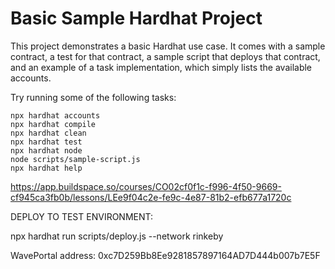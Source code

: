 # Basic Sample Hardhat Project

This project demonstrates a basic Hardhat use case. It comes with a sample contract, a test for that contract, a sample script that deploys that contract, and an example of a task implementation, which simply lists the available accounts.

Try running some of the following tasks:

```shell
npx hardhat accounts
npx hardhat compile
npx hardhat clean
npx hardhat test
npx hardhat node
node scripts/sample-script.js
npx hardhat help
```

https://app.buildspace.so/courses/CO02cf0f1c-f996-4f50-9669-cf945ca3fb0b/lessons/LEe9f04c2e-fe9c-4e87-81b2-efb677a1720c

DEPLOY TO TEST ENVIRONMENT:

npx hardhat run scripts/deploy.js --network rinkeby

WavePortal address: 0xc7D259Bb8Ee9281857897164AD7D444b007b7E5F
